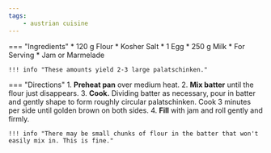 ```yaml
---
tags:
    - austrian cuisine
---
```

=== "Ingredients"
    * 120 g Flour
    * Kosher Salt
    * 1 Egg
    * 250 g Milk
    * For Serving
        * Jam or Marmelade

    !!! info "These amounts yield 2-3 large palatschinken."

=== "Directions"
    1. **Preheat pan** over medium heat.
    2. **Mix batter** until the flour just disappears.
    3. **Cook.** Dividing batter as necessary, pour in batter and gently shape to form roughly circular palatschinken. Cook 3 minutes per side until golden brown on both sides.
    4. **Fill** with jam and roll gently and firmly.

    !!! info "There may be small chunks of flour in the batter that won't easily mix in. This is fine."

[^müller]:
    {{ cite.müller_walser_mein_erstes_kochbuch }}
